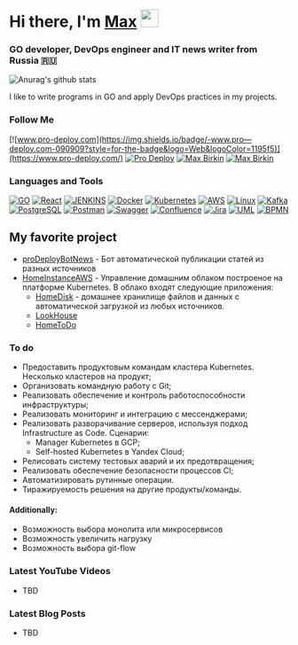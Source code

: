 <h1 align="left">Hi there, I'm <a href="https://www.pro-deploy.com" target="_blank">Max</a> 
<img src="https://github.com/blackcater/blackcater/raw/main/images/Hi.gif" height="32"/></h1>
<h3 align="left">GO developer, DevOps engineer and IT news writer from Russia 🇷🇺</h3>

![Anurag's github stats](https://github-readme-stats.vercel.app/api?username=pro-deploy&show_icons=true&theme=tokyonight)
<p align="left">I like to write programs in GO and apply DevOps practices in my projects.</p>

### Follow Me
[![www.pro-deploy.com](https://img.shields.io/badge/-www.pro—deploy.com-090909?style=for-the-badge&logo=Web&logoColor=1195f5)](https://www.pro-deploy.com/)
[![Pro Deploy](https://img.shields.io/badge/-Pro_Deploy-090909?style=for-the-badge&logo=Telegram&logoColor=27A0d9)](https://t.me/prodeploy)
[![Max Birkin](https://img.shields.io/badge/-Max_Birkin-090909?style=for-the-badge&logo=Telegram&logoColor=27A0d9)](https://t.me/birkinmax)
[![Max Birkin](https://img.shields.io/badge/-Max_Birkin-090909?style=for-the-badge&logo=Linkedin&logoColor=27A0d9)](https://www.linkedin.com/in/maxbirkin)

### Languages and Tools
[![GO](https://img.shields.io/badge/-GO-090909?style=for-the-badge&logo=GO&logoColor=00ADD8)](#languages-and-tools)
[![React](https://img.shields.io/badge/-React-090909?style=for-the-badge&logo=React&logoColor=61DAFB)](#languages-and-tools)
[![JENKINS](https://img.shields.io/badge/-JENKINS-090909?style=for-the-badge&logo=JENKINS&logoColor=D24939)](#languages-and-tools)
[![Docker](https://img.shields.io/badge/-Docker-090909?style=for-the-badge&logo=Docker&logoColor=2496ED)](#languages-and-tools)
[![Kubernetes](https://img.shields.io/badge/-Kubernetes-090909?style=for-the-badge&logo=Kubernetes&logoColor=326CE5)](#languages-and-tools)
[![AWS](https://img.shields.io/badge/-AWS-090909?style=for-the-badge&logo=amazonaws&logoColor=FF9900)](#languages-and-tools)
[![Linux](https://img.shields.io/badge/-linux-090909?style=for-the-badge&logo=Linux&logoColor=FCC624)](#languages-and-tools)
[![Kafka](https://img.shields.io/badge/-Kafka-090909?style=for-the-badge&logo=apachekafka&logoColor=231F20)](#languages-and-tools)
[![PostgreSQL](https://img.shields.io/badge/-PostgreSQL-090909?style=for-the-badge&logo=PostgreSQL&logoColor=4169E1)](#languages-and-tools)
[![Postman](https://img.shields.io/badge/-Postman-090909?style=for-the-badge&logo=Postman&logoColor=FF6C37)](#languages-and-tools)
[![Swagger](https://img.shields.io/badge/-Swagger-090909?style=for-the-badge&logo=Swagger&logoColor=85EA2D)](#languages-and-tools)
[![Confluence](https://img.shields.io/badge/-Confluence-090909?style=for-the-badge&logo=Confluence&logoColor=172B4D)](#languages-and-tools)
[![Jira](https://img.shields.io/badge/-Jira-090909?style=for-the-badge&logo=Jira&logoColor=0052CC)](#languages-and-tools)
[![UML](https://img.shields.io/badge/-UML-090909?style=for-the-badge&logo=UML&logoColor=eb3a2b)](#languages-and-tools)
[![BPMN](https://img.shields.io/badge/-BPMN-090909?style=for-the-badge&logo=BPMN&logoColor=eb3a2b)](#languages-and-tools)

## My favorite project
* [proDeployBotNews](https://github.com/pro-deploy/proDeployBotNews) - Бот автоматической публикации статей из разных источников
* [HomeInstanceAWS](https://github.com/pro-deploy/homeInstance) - Управление домашним облаком построеное на платформе Kubernetes. В облако входят следующие приложения:
  * [HomeDisk](https://github.com/pro-deploy/homeDisk) - домашнее хранилище файлов и данных с автоматической загрузкой из любых источников.
  * [LookHouse](https://github.com/pro-deploy/lookHouse)
  * [HomeToDo](https://github.com/pro-deploy/homeToDo)

### To do
- Предоставить продуктовым командам кластера Kubernetes. Несколько кластеров на продукт;
- Организовать командную работу с Git;
- Реализовать обеспечение и контроль работоспособности инфраструктуры;
- Реализовать мониторинг и интеграцию с мессенджерами;
- Реализовать разворачивание серверов, используя подход Infrastructure as Code. Сценарии:
  - Manager Kubernetes в GCP;
  - Self-hosted Kubernetes в Yandex Cloud;
- Релисовать систему тестовых аварий и их предотвращения;
- Реализовать обеспечение безопасности процессов CI;
- Автоматизировать рутинные операции.
- Тиражируемость решения на другие продукты/команды.

#### Additionally:
- Возможность выбора монолита или микросервисов
- Возможность увеличить нагрузку
- Возможность выбора git-flow

### Latest YouTube Videos

- TBD
 
### Latest Blog Posts

- TBD


